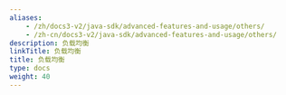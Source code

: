 ```yaml
---
aliases:
    - /zh/docs3-v2/java-sdk/advanced-features-and-usage/others/
    - /zh-cn/docs3-v2/java-sdk/advanced-features-and-usage/others/
description: 负载均衡
linkTitle: 负载均衡
title: 负载均衡
type: docs
weight: 40
---
```

